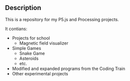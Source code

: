 
## Description

This is a repository for my P5.js and Processing projects.

It contians:
- Projects for school
	- Magnetic field visualizer
- Simple Games
	- Snake Game
	- Asteroids
	- etc.
- Modified and expanded programs from the Coding Train
- Other experimental projects
